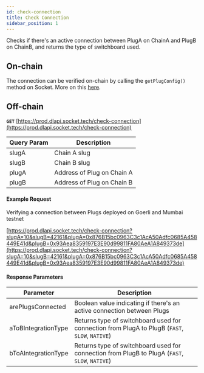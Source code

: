 ```yaml
---
id: check-connection
title: Check Connection
sidebar_position: 1
---
```


Checks if there's an active connection between PlugA on ChainA and PlugB on ChainB, and returns the type of switchboard used.

## On-chain

The connection can be verified on-chain by calling the `getPlugConfig()` method on Socket. More on this [here](../../Build/testing-DL.md).

## Off-chain


**`GET`** [https://prod.dlapi.socket.tech/check-connection](https://prod.dlapi.socket.tech/check-connection)

| Query Param | Description |
| --- | --- |
| slugA | Chain A slug |
| slugB | Chain B slug |
| plugA | Address of Plug on Chain A |
| plugB | Address of Plug on Chain B |

#### Example Request

Verifying a connection between Plugs deployed on Goerli and Mumbai testnet

[https://prod.dlapi.socket.tech/check-connection?slugA=10&slugB=42161&plugA=0x876B15bc0963C3c1AcA50Adfc0685A458449E41d&plugB=0x93Aea8359197E3E90d99811FA80AeA1A849373de](https://prod.dlapi.socket.tech/check-connection?slugA=10&slugB=42161&plugA=0x876B15bc0963C3c1AcA50Adfc0685A458449E41d&plugB=0x93Aea8359197E3E90d99811FA80AeA1A849373de)

#### Response Parameters

| Parameter | Description |
| --- | --- |
| arePlugsConnected | Boolean value indicating if there's an active connection between Plugs  |
| aToBIntegrationType  | Returns type of switchboard used for connection from PlugA to PlugB (`FAST`, `SLOW`, `NATIVE`)|
| bToAIntegrationType | Returns type of switchboard used for connection from PlugB to PlugA  (`FAST`, `SLOW`, `NATIVE`) |
